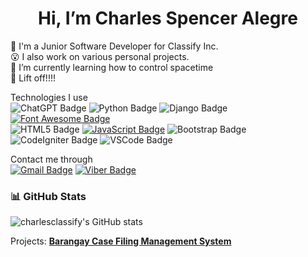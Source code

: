<h1 style="text-align:center;">Hi, I’m Charles Spencer Alegre </h1>
👀 I'm a Junior Software Developer for Classify Inc. <br>
😮 I also work on various personal projects. <br>
🌱 I’m currently learning how to control spacetime <br>
🚀 Lift off!!!!

Technologies I use <br>
![ChatGPT Badge](https://img.shields.io/badge/ChatGPT-74aa9c?style=for-the-badge&logo=openai&logoColor=white)
![Python Badge](https://img.shields.io/badge/Python-FFD43B?style=for-the-badge&logo=python&logoColor=blue)
![Django Badge](https://img.shields.io/badge/Django-092E20?style=for-the-badge&logo=django&logoColor=green)
[![Font Awesome Badge](https://img.shields.io/badge/Font_Awesome-339AF0?style=for-the-badge&logo=fontawesome&logoColor=white)](https://fontawesome.com)
<br>
![HTML5 Badge](https://img.shields.io/badge/HTML5-E34F26?style=for-the-badge&logo=html5&logoColor=white)
[![JavaScript Badge](https://img.shields.io/badge/JavaScript-323330?style=for-the-badge&logo=javascript&logoColor=F7DF1E)](https://developer.mozilla.org/en-US/docs/Web/JavaScript)
![Bootstrap Badge](https://img.shields.io/badge/Bootstrap-563D7C?style=for-the-badge&logo=bootstrap&logoColor=white)
![CodeIgniter Badge](https://img.shields.io/badge/Codeigniter-EF4223?style=for-the-badge&logo=codeigniter&logoColor=white)
![VSCode Badge](https://img.shields.io/badge/VSCode-0078D4?style=for-the-badge&logo=visual%20studio%20code&logoColor=white)






Contact me through <br>
[![Gmail Badge](https://img.shields.io/badge/Gmail-D14836?style=for-the-badge&logo=gmail&logoColor=white)](mailto:charlesspencer.alegre@gmail.com) 
[![Viber Badge](https://img.shields.io/badge/viber-685EA9?style=for-the-badge&logo=viber&logoColor=white)](viber://chat?number=%2B639554320924)

### 📊 GitHub Stats
![charlesclassify's GitHub stats](https://github-readme-stats.vercel.app/api?username=charlesclassify&show_icons=true&theme=radical)


Projects:
<a href="brgycfms.com"><strong>Barangay Case Filing Management System</strong></a>

